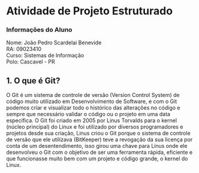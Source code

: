 # Atividade de Projeto Estruturado
### Informações do Aluno
Nome: João Pedro Scardelai Benevide  
RA: 09023410  
Curso: Sistemas de Informação  
Polo: Cascavel - PR  


## 1. O que é Git?
O Git é um sistema de controle de versão (Version Control System) de código muito utilizado em Desenvolvimento de Software, e com o Git podemos criar e visualizar todo o histórico das alterações no código e sempre que necessário validar o código ou o projeto em uma data específica. O Git foi criado em 2005 por Linus Torvalds para o kernel (núcleo principal) do Linux e foi utilizado por diversos programadores e projetos desde sua criação, Linus criou o Git porque o sistema de controle de versão que ele utilizava (BitKeeper) teve a revogação da sua licença por conta de um desentendimento, isso girou uma chave para Linus onde ele desenvolveu o Git com o objetivo de ser uma ferramenta rápida, eficiente e que funcionasse muito bem com um projeto e código grande, o kernel do Linux.